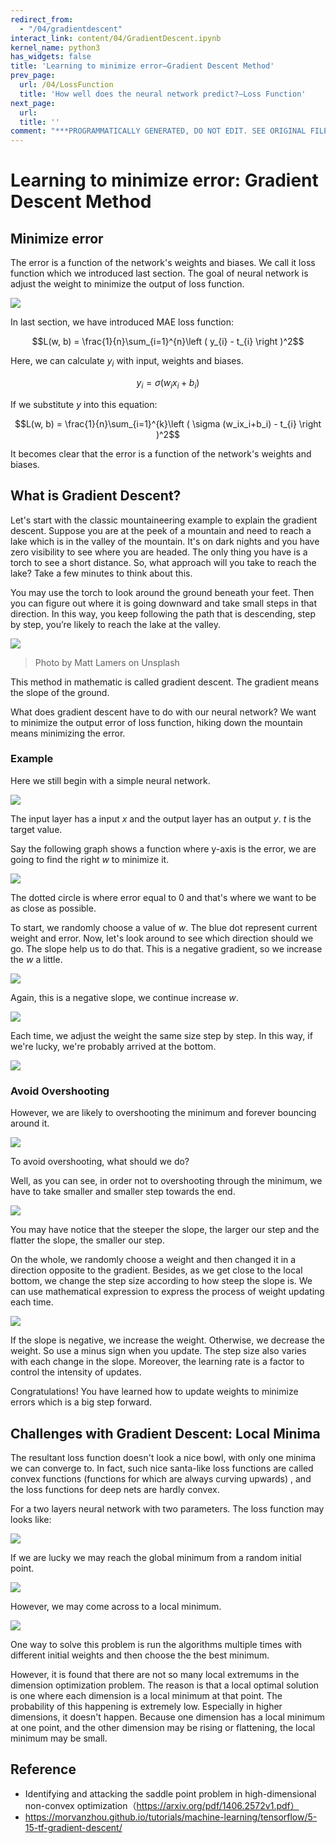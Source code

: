 ```yaml
---
redirect_from:
  - "/04/gradientdescent"
interact_link: content/04/GradientDescent.ipynb
kernel_name: python3
has_widgets: false
title: 'Learning to minimize error—Gradient Descent Method'
prev_page:
  url: /04/LossFunction
  title: 'How well does the neural network predict?—Loss Function'
next_page:
  url: 
  title: ''
comment: "***PROGRAMMATICALLY GENERATED, DO NOT EDIT. SEE ORIGINAL FILES IN /content***"
---
```


# Learning to minimize error: Gradient Descent Method

## Minimize error

The error is a function of the network's weights and biases. We call it loss function which  we introduced last section. The goal of neural network is adjust the weight to minimize the output of loss function.

![](img/GA0.png)

In last section, we have introduced MAE loss function:

$$L(w, b) = \frac{1}{n}\sum_{i=1}^{n}\left ( y_{i} - t_{i} \right )^2$$

Here, we can calculate $y_i$ with input, weights and biases.

$$y_i = \sigma (w_ix_i+b_i)$$

If we substitute $y$ into this equation:


$$L(w, b) = \frac{1}{n}\sum_{i=1}^{k}\left ( \sigma (w_ix_i+b_i) - t_{i} \right )^2$$

It becomes clear that the error is a function of the network's weights and biases.

## What is Gradient Descent?

Let's start with the classic mountaineering example to explain the gradient descent. Suppose you are at the peek of a mountain and need to reach a lake which is in the valley of the mountain. It's on dark nights and you have zero visibility to see where you are headed. The only thing you have is a torch to see a short distance. So, what approach will you take to reach the lake? Take a few minutes to think about this.

You may use the torch to look around the ground beneath your feet. Then you can figure out where it is going downward and take small steps in that direction. In this way, you keep following the path that is descending, step by step, you’re likely to reach the lake at the valley.

![](img/mountain.png)

>Photo by Matt Lamers on Unsplash

This method in mathematic is called gradient descent. The gradient means the slope of the ground.

What does gradient descent have to do with our neural network? We want to minimize the output error of loss function, hiking down the mountain means minimizing the error.

### Example

Here we still begin with a simple neural network. 

![](img/0.png)

The input layer has a input $x$ and the output layer has an output $y$. $t$ is the target value.

Say the following graph shows a function where y-axis is the error, we are going to find the right $w$ to minimize it.

![](img/gd1.png)

The dotted circle is where error equal to $0$ and that's where we want to be as close as possible.

To start, we randomly choose a value of $w$. The blue dot represent current weight and error. Now, let's look around to see which direction should we go. The slope help us to do that. This is a negative gradient, so we increase the $w$ a little.

![](img/gd2.png)

Again, this is a negative slope, we continue increase $w$.

![](img/gd3.png)

Each time, we adjust the weight the same size step by step. In this way, if we're lucky, we're probably arrived at the bottom.

![](img/gd5.png)

### Avoid Overshooting

However, we are likely to overshooting the minimum and forever bouncing around it.

![](img/gd4.png)

To avoid overshooting, what should we do?

Well, as you can see, in order not to overshooting through the minimum, we have to take smaller and smaller step towards the end.

![](img/gd6.png)

You may have notice that the steeper the slope, the larger our step and the flatter the slope, the smaller our step.

On the whole, we randomly choose a weight and then changed it in a direction opposite to the gradient. Besides, as we get close to the local bottom, we change the step size according to how steep the slope is. We can use mathematical expression to express the process of weight updating each time.

![](img/gd7.png)

If the slope is negative, we increase the weight. Otherwise, we decrease the weight. So use a minus sign when you update. The step size also varies with each change in the slope. Moreover, the learning rate is a factor to control the intensity of updates. 

Congratulations! You have learned how to update weights to minimize errors which is a big step forward.

## Challenges with Gradient Descent: Local Minima

The resultant loss function doesn't look a nice bowl, with only one minima we can converge to. In fact, such nice santa-like loss functions are called convex functions (functions for which are always curving upwards) , and the loss functions for deep nets are hardly convex.

For a two layers neural network with two parameters. The loss function may looks like:

![](./img/init.png)

If we are lucky we may reach the global minimum from a random initial point.

![](img/gl.gif)

However, we may come across to a local minimum.

![](./img/ll.gif)

One way to solve this problem is run the algorithms multiple times with different initial weights and then choose the the best minimum.

However, it is found that there are not so many local extremums in the dimension optimization problem. The reason is that a local optimal solution is one where each dimension is a local minimum at that point. The probability of this happening is extremely low. Especially in higher dimensions, it doesn't happen. Because one dimension has a local minimum at one point, and the other dimension may be rising or flattening, the local minimum may be small.

## Reference

- Identifying and attacking the saddle point problem in high-dimensional non-convex optimization（https://arxiv.org/pdf/1406.2572v1.pdf）
- https://morvanzhou.github.io/tutorials/machine-learning/tensorflow/5-15-tf-gradient-descent/

